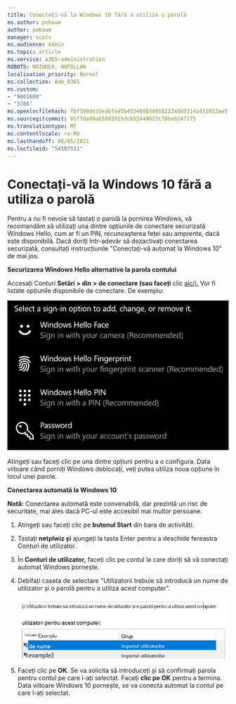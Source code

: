 ```yaml
---
title: Conectați-vă la Windows 10 fără a utiliza o parolă
ms.author: pebaum
author: pebaum
manager: scotv
ms.audience: Admin
ms.topic: article
ms.service: o365-administration
ROBOTS: NOINDEX, NOFOLLOW
localization_priority: Normal
ms.collection: Adm_O365
ms.custom:
- "9001690"
- "3766"
ms.openlocfilehash: fbf190d433eabfee5b45348d05d918222a385314a431812aa5f5926aacf11560
ms.sourcegitcommit: b5f7da89a650d2915dc652449623c78be6247175
ms.translationtype: MT
ms.contentlocale: ro-RO
ms.lasthandoff: 08/05/2021
ms.locfileid: "54107531"
---
```

# <a name="sign-in-to-windows-10-without-using-a-password"></a>Conectați-vă la Windows 10 fără a utiliza o parolă

Pentru a nu fi nevoie să tastați o parolă la pornirea Windows, vă recomandăm să utilizați una dintre opțiunile de conectare securizată Windows Hello, cum ar fi un PIN, recunoașterea feței sau amprente, dacă este disponibilă. Dacă doriți într-adevăr să dezactivați conectarea securizată, consultați instrucțiunile "Conectați-vă automat la Windows 10" de mai jos.

**Securizarea Windows Hello alternative la parola contului**

Accesați Conturi **Setări > din > de conectare (sau faceți** clic [aici).](ms-settings:signinoptions?activationSource=GetHelp) Vor fi listate opțiunile disponibile de conectare. De exemplu:

![Opțiuni de conectare.](media/sign-in-options.png)

Atingeți sau faceți clic pe una dintre opțiuni pentru a o configura. Data viitoare când porniți Windows deblocați, veți putea utiliza noua opțiune în locul unei parole. 

**Conectarea automată la Windows 10**

**Notă:** Conectarea automată este convenabilă, dar prezintă un risc de securitate, mai ales dacă PC-ul este accesibil mai multor persoane. 

1. Atingeți sau faceți clic pe **butonul Start** din bara de activități.

2. Tastați **netplwiz și** ajungeți la tasta Enter pentru a deschide fereastra Conturi de utilizator.

3. În **Conturi de utilizator,** faceți clic pe contul la care doriți să vă conectați automat Windows pornește.

4. Debifați caseta de selectare "Utilizatorii trebuie să introducă un nume de utilizator și o parolă pentru a utiliza acest computer".

    ![Utilizatorii trebuie să introducă o opțiune pentru numele de utilizator și parolă.](media/users-must-enter-username.png)

5. Faceți clic pe **OK**. Se va solicita să introduceți și să confirmați parola pentru contul pe care l-ați selectat. Faceți **clic pe OK** pentru a termina. Data viitoare Windows 10 pornește, se va conecta automat la contul pe care l-ați selectat.
